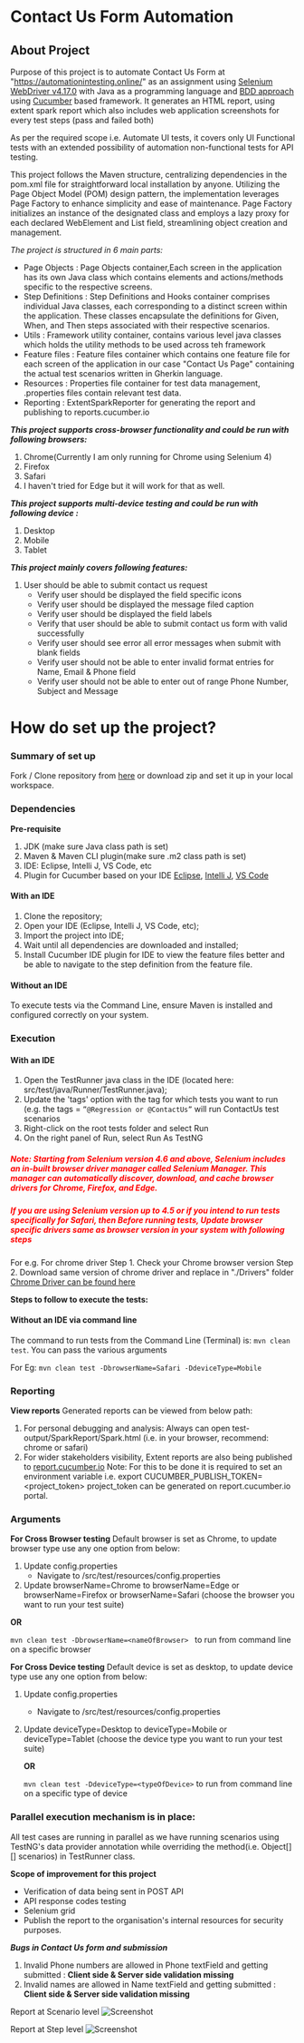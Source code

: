 # Contact Us Form Automation

## About Project
Purpose of this project is to automate Contact Us Form at "https://automationintesting.online/" as an assignment using [Selenium WebDriver v4.17.0](https://www.selenium.dev/blog/2024/selenium-4-17-released/) with Java as a programming language and [BDD approach](https://www.browserstack.com/guide/what-is-bdd) using [Cucumber](https://www.browserstack.com/guide/learn-about-cucumber-testing-tool) based framework.
It generates an HTML report, using extent spark report which also includes web application screenshots for every test steps (pass and failed both)

As per the required scope i.e. Automate UI tests, it covers only UI Functional tests with an extended possibility of automation non-functional tests for API testing. 

This project follows the Maven structure, centralizing dependencies in the pom.xml file for straightforward local installation by anyone.
Utilizing the Page Object Model (POM) design pattern, the implementation leverages Page Factory to enhance simplicity and ease of maintenance. 
Page Factory initializes an instance of the designated class and employs a lazy proxy for each declared WebElement and List<WebElement> field, streamlining object creation and management.


*The project is structured in 6 main parts:*
- Page Objects      : Page Objects container,Each screen in the application has its own Java class which contains elements and actions/methods specific to the respective screens.
- Step Definitions  : Step Definitions and Hooks container comprises individual Java classes, each corresponding to a distinct screen within the application. These classes encapsulate the definitions for Given, When, and Then steps associated with their respective scenarios.
- Utils             : Framework utility container, contains various level java classes which holds the utility methods to be used across teh framework
- Feature files     : Feature files container which contains one feature file for each screen of the application in our case "Contact Us Page" containing the actual test scenarios written in Gherkin language.
- Resources         : Properties file container for test data management, .properties files contain relevant test data.
- Reporting         : ExtentSparkReporter for generating the report and publishing to reports.cucumber.io

***This project supports cross-browser functionality and could be run with following browsers:***
1. Chrome(Currently I am only running for Chrome using Selenium 4)
2. Firefox
3. Safari
4. I haven't tried for Edge but it will work for that as well.

***This project supports multi-device testing and could be run with following device :***
1. Desktop
2. Mobile
3. Tablet

***This project mainly covers following features:***

1) User should be able to submit contact us request
   - Verify user should be displayed the field specific icons
   - Verify user should be displayed the message filed caption
   - Verify user should be displayed the field labels
   - Verify that user should be able to submit contact us form with valid successfully
   - Verify user should see error all error messages when submit with blank fields
   - Verify user should not be able to enter invalid format entries for Name, Email & Phone field
   - Verify user should not be able to enter out of range Phone Number, Subject and Message

# How do set up the project? ##

### Summary of set up

Fork / Clone repository from [here](https://github.com/nsraptor/AutomationRoku)
or download zip and set it up in your local workspace.

### Dependencies

**Pre-requisite**
1. JDK  (make sure Java class path is set)
2. Maven & Maven CLI plugin(make sure .m2 class path is set)
3. IDE: Eclipse, Intelli J, VS Code, etc
4. Plugin for Cucumber based on your IDE
   [Eclipse](https://marketplace.eclipse.org/content/cucumber-eclipse-plugin), [Intelli J](https://www.jetbrains.com/help/idea/enabling-cucumber-support-in-project.html), [VS Code](https://marketplace.visualstudio.com/items?itemName=alexkrechik.cucumberautocomplete)

#### With an IDE

1. Clone the repository;
2. Open your IDE (Eclipse, Intelli J, VS Code, etc);
3. Import the project into IDE;
4. Wait until all dependencies are downloaded and installed;
5. Install Cucumber IDE plugin for IDE to view the feature files better and be able to navigate to the step definition from the feature file.

#### Without an IDE

To execute tests via the Command Line, ensure Maven is installed and configured correctly on your system.

### Execution

#### With an IDE

1. Open the TestRunner java class in the IDE (located here: src/test/java/Runner/TestRunner.java);
2. Update the 'tags' option with the tag for which tests you want to run (e.g. the tags = `”@Regression or @ContactUs”` will run ContactUs test scenarios
3. Right-click on the root tests folder and select Run
4. On the right panel of Run, select Run As TestNG

##### <span style="color: red;">Note: Starting from Selenium version 4.6 and above, Selenium includes an in-built browser driver manager called Selenium Manager. This manager can automatically discover, download, and cache browser drivers for Chrome, Firefox, and Edge.</span>
##### <span style="color: red;">If you are using Selenium version up to 4.5 or if you intend to run tests specifically for Safari, then Before running tests, Update browser specific drivers same as browser version in your system with following steps</span>
For e.g. For chrome driver
 Step 1. Check your Chrome browser version 
 Step 2. Download same version of chrome driver and replace in "./Drivers" folder
   [Chrome Driver can be found here](https://chromedriver.chromium.org/downloads)
   
**Steps to follow to execute the tests:**

#### Without an IDE via command line

The command to run tests from the Command Line (Terminal) is: `mvn clean test`.
You can pass the various arguments

For Eg: `mvn clean test -DbrowserName=Safari -DdeviceType=Mobile`


### Reporting

**View reports**
Generated reports can be viewed from below path:
1) For personal debugging and analysis: Always can open test-output/SparkReport/Spark.html (i.e. in your browser, recommend: chrome or safari)
2) For wider stakeholders visibility, Extent reports are also being published to [report.cucumber.io](https://reports.cucumber.io/report-collections/1efbbc1b-cc55-4b53-802e-f13cd8614652)
   Note:
   For this to be done it is required to set an environment variable i.e. export CUCUMBER_PUBLISH_TOKEN=<project_token>
   project_token can be generated on report.cucumber.io portal.



### Arguments

**For Cross Browser testing**
Default browser is set as Chrome, to update browser type use any one option from below: 
1. Update config.properties
   - Navigate to /src/test/resources/config.properties
2. Update browserName=Chrome to browserName=Edge or browserName=Firefox or browserName=Safari
   (choose the browser you want to run your test suite)

**OR**

   `mvn clean test -DbrowserName=<nameOfBrowser> ` to run from command line on a specific browser

**For Cross Device testing**
Default device is set as desktop, to update device type use any one option from below:
1. Update config.properties 
   - Navigate to /src/test/resources/config.properties
2. Update deviceType=Desktop to deviceType=Mobile or deviceType=Tablet
   (choose the device type you want to run your test suite)

   **OR**

   `mvn clean test -DdeviceType=<typeOfDevice>` to run from command line on a specific type of device

### Parallel execution mechanism is in place:
All test cases are running in parallel as we have running scenarios using TestNG's data provider annotation while overriding the method(i.e. Object[][] scenarios) in TestRunner class.


**Scope of improvement for this project**
  - Verification of data being sent in  POST API
  - API response codes testing
  - Selenium grid
  - Publish the report to the organisation's internal resources for security purposes.

***Bugs in Contact Us form and submission***
1. Invalid Phone numbers are allowed in Phone textField and getting submitted : **Client side & Server side validation missing**
2. Invalid names are allowed in Name textField and getting submitted : **Client side & Server side validation missing**

Report at Scenario level
![Screenshot](https://github.com/nsraptor/AutomationRoku/blob/main/Screenshorts/Scenario.png)

Report at Step level
![Screenshot](https://github.com/nsraptor/AutomationRoku/blob/main/Screenshorts/Step.png)
